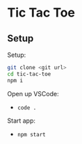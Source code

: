 # Tic Tac Toe

## Setup 
Setup: 

```bash
git clone <git url>
cd tic-tac-toe
npm i
```

Open up VSCode: 
* `code .`

Start app:
* `npm start`
